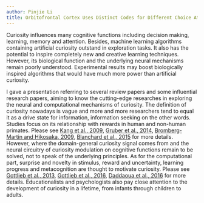 ```yaml
---
author: Pinjie Li
title: Orbitofrontal Cortex Uses Distinct Codes for Different Choice Attributes in Decisions Motivated by Curiosity
---
```


Curiosity influences many cognitive functions including decision making, learning, memory and attention. Besides, machine learning algorithms containing artificial curiosity outstand in exploration tasks. It also has the potential to inspire completely new and creative learning techniques. However, its biological function and the underlying neural mechanisms remain poorly understood. Experimental results may boost biologically inspired algorithms that would have much more power than artificial curiosity.

I gave a presentation referring to several review papers and some influential research papers, aiming to know the cutting-edge researches in exploring the neural and computational mechanisms of curiosity. The definition of curiosity nowadays is vague and more and more researchers tend to equal it as a 
drive state for information, information seeking on the other words. Studies focus on its relationship with rewards in human and non-human primates. Please see [Kang et al., 2009](https://journals.sagepub.com/doi/10.1111/j.1467-9280.2009.02402.x?url_ver=Z39.88-2003&rfr_id=ori%3Arid%3Acrossref.org&rfr_dat=cr_pub++0pubmed&), [Gruber et al., 2014](https://www.sciencedirect.com/science/article/pii/S0896627314008046), [Bromberg-Martin and Hikosaka, 2009](https://www.ncbi.nlm.nih.gov/pmc/articles/PMC2723053/), 
[Blanchard et al., 2015](https://www.sciencedirect.com/science/article/pii/S0896627314011593) for more details. However, where the domain-general curiosity signal comes from and the neural circuitry of curiosity modulation on cognitive functions 
remain to be solved, not to speak of the underlying principles. As for the computational part, surprise and novelty in stimulus, reward and uncertainty, learning progress and metacognition are thought to motivate curiosity. Please see [Gottlieb et al., 2013](https://www.sciencedirect.com/science/article/abs/pii/S1364661313002052), [Gottlieb et al., 2016](https://hal.inria.fr/hal-01404468/document), [Daddaoua et al., 2016](https://www.nature.com/articles/srep20202) for more details. Educationalists and psychologists also pay close attention to the development of curiosity in a lifetime, 
from infants through children to adults. 

